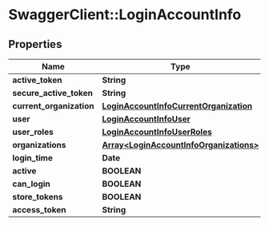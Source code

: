 # SwaggerClient::LoginAccountInfo

## Properties
Name | Type | Description | Notes
------------ | ------------- | ------------- | -------------
**active_token** | **String** |  | [optional] 
**secure_active_token** | **String** |  | [optional] 
**current_organization** | [**LoginAccountInfoCurrentOrganization**](LoginAccountInfoCurrentOrganization.md) |  | [optional] 
**user** | [**LoginAccountInfoUser**](LoginAccountInfoUser.md) |  | [optional] 
**user_roles** | [**LoginAccountInfoUserRoles**](LoginAccountInfoUserRoles.md) |  | [optional] 
**organizations** | [**Array&lt;LoginAccountInfoOrganizations&gt;**](LoginAccountInfoOrganizations.md) |  | [optional] 
**login_time** | **Date** |  | [optional] 
**active** | **BOOLEAN** |  | [optional] 
**can_login** | **BOOLEAN** |  | [optional] 
**store_tokens** | **BOOLEAN** |  | [optional] 
**access_token** | **String** |  | [optional] 

